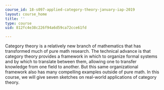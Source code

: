 ```yaml
---
course_id: 18-s097-applied-category-theory-january-iap-2019
layout: course_home
title: ''
type: course
uid: 812fc4e38c226f94a6d59ca72cce61fd

---
```

Category theory is a relatively new branch of mathematics that has transformed much of pure math research. The technical advance is that category theory provides a framework in which to organize formal systems and by which to translate between them, allowing one to transfer knowledge from one field to another. But this same organizational framework also has many compelling examples outside of pure math. In this course, we will give seven sketches on real-world applications of category theory.
